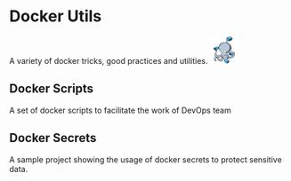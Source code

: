 # Docker Utils
A variety of docker tricks, good practices and utilities. <img src="/images/logo-compose.png" alt="alt text" width="50px" height="50px">
## Docker Scripts
A set of docker scripts to facilitate the work of DevOps team

## Docker Secrets
A sample project showing the usage of docker secrets to protect sensitive data.